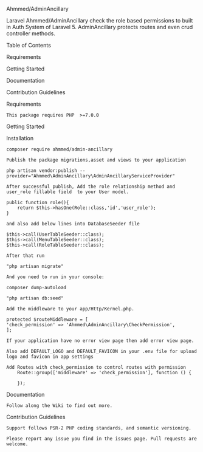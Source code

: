 Ahmmed/AdminAncillary

Laravel Ahmmed/AdminAncillary check the role based permissions to built in Auth System of Laravel 5.
AdminAncillary protects routes and even crud controller methods.

Table of Contents

Requirements

Getting Started

Documentation

Contribution Guidelines


Requirements

    This package requires PHP  >=7.0.0

Getting Started


Installation

    composer require ahmmed/admin-ancillary

    Publish the package migrations,asset and views to your application
    
    php artisan vendor:publish --provider="Ahmmed\AdminAncillary\AdminAncillaryServiceProvider"
    
    After successful publish, Add the role relationship method and user_role fillable field  to your User model.
    
    public function role(){
        return $this->hasOne(Role::class,'id','user_role');
    }
    
    and also add below lines into DatabaseSeeder file
    
    $this->call(UserTableSeeder::class);
    $this->call(MenuTableSeeder::class);
    $this->call(RoleTableSeeder::class);
    
    After that run 
    
    "php artisan migrate" 
    
    And you need to run in your console:
    
    composer dump-autoload
    
    "php artisan db:seed" 
    
    Add the middleware to your app/Http/Kernel.php.

    protected $routeMiddleware = [
    'check_permission' => 'Ahmmed\AdminAncillary\CheckPermission',
    ];
    
    If your application have no error view page then add error view page.

    Also add DEFAULT_LOGO and DEFAULT_FAVICON in your .env file for upload logo and favicon in app settings 
    
    Add Routes with check_permission to control routes with permission
        Route::group(['middleware' => 'check_permission'], function () {    
        
        });
Documentation

    Follow along the Wiki to find out more.
   
Contribution Guidelines

    Support follows PSR-2 PHP coding standards, and semantic versioning.
    
    Please report any issue you find in the issues page. Pull requests are welcome.
